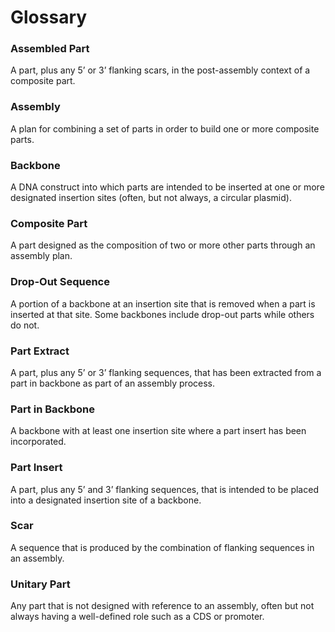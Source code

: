 # Glossary

### Assembled Part 
A part, plus any 5’ or 3’ flanking scars, in the post-assembly context of a composite part.

### Assembly
A plan for combining a set of parts in order to build one or more composite parts.

### Backbone
A DNA construct into which parts are intended to be inserted at one or more designated insertion sites (often, but not always, a circular plasmid).

### Composite Part
A part designed as the composition of two or more other parts through an assembly plan.

### Drop-Out Sequence 
A portion of a backbone at an insertion site that is removed when a part is inserted at that site. 
Some backbones include drop-out parts while others do not.

### Part Extract
A part, plus any 5’ or 3’ flanking sequences, that has been extracted from a part in backbone as part of an assembly process.

### Part in Backbone
A backbone with at least one insertion site where a part insert has been incorporated.

### Part Insert 
A part, plus any 5’ and 3’ flanking sequences, that is intended to be placed into a designated insertion site of a backbone.

### Scar 
A sequence that is produced by the combination of flanking sequences in an assembly.

### Unitary Part
Any part that is not designed with reference to an assembly, often but not always having a well-defined role such as a CDS or promoter.












